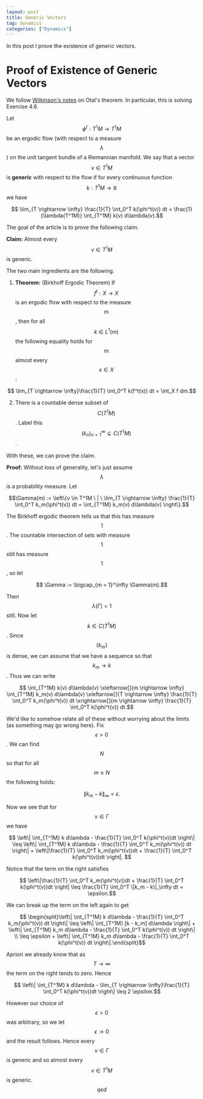 ```yaml
---
layout: post
title: Generic Vectors
tag: dynamics
categories: ["Dynamics"]
---
```


In this post I prove the existence of generic vectors.

# Proof of Existence of Generic Vectors

We follow [Wilkinson's notes](https://www.google.com/url?sa=t&rct=j&q=&esrc=s&source=web&cd=&cad=rja&uact=8&ved=2ahUKEwj96c-ytZn2AhWnlIkEHQTRAUoQFnoECAcQAQ&url=http%3A%2F%2Fwww.math.utah.edu%2Fpcmi12%2Flecture_notes%2Fwilkinson.pdf&usg=AOvVaw0p1Tvf5sm3rABquRWsYfR-) on Otal's theorem. In particular, this is solving Exercise 4.6.

Let $$\phi^t : T^1M \rightarrow T^1M$$ be an ergodic flow (with respect to a measure $$\lambda$$) on the unit tangent bundle of a Riemannian manifold. We say that a vector $$v \in T^1M$$ is **generic** with respect to the flow if for every continuous function $$k : T^1M \rightarrow \mathbb{R}$$ we have

$$ \lim_{T \rightarrow \infty} \frac{1}{T} \int_0^T k(\phi^t(v)) dt = \frac{1}{\lambda(T^1M)} \int_{T^1M} k(v) d\lambda(v).$$

The goal of the article is to prove the following claim.

**Claim:** Almost every $$v \in T^1M$$ is generic.

The two main ingredients are the following.

1) **Theorem:** (Birkhoff Ergodic Theorem) If $$f^t : X \rightarrow X$$ is an ergodic flow with respect to the measure $$m$$, then for all $$k \in L^1(m)$$ the following equality holds for $$m$$ almost every $$x \in X$$:

$$ \lim_{T \rightarrow \infty}\frac{1}{T} \int_0^T k(f^t(x)) dt = \int_X f dm.$$

2) There is a countable dense subset of $$C(T^1M)$$. Label this $$(k_n)_{n = 1}^\infty \subseteq C(T^1M)$$.

With these, we can prove the claim.

**Proof:** Without loss of generality, let's just assume $$\lambda$$ is a probability measure. Let

$$\Gamma(m) := \left\{v \in T^1M \ | \ \lim_{T \rightarrow \infty} \frac{1}{T} \int_0^T k_m(\phi^t(v)) dt = \int_{T^1M} k_m(v) d\lambda(v) \right\}.$$

The Birkhoff ergodic theorem tells us that this has measure $$1$$. The countable intersection of sets with measure $$1$$ still has measure $$1$$, so let

$$ \Gamma := \bigcap_{m = 1}^\infty \Gamma(m).$$

Then $$\lambda(\Gamma) = 1$$ still. Now let $$k \in C(T^1M)$$. Since $$\{k_m\}$$ is dense, we can assume that we have a sequence so that $$k_m \rightarrow k$$. Thus we can write

$$  \int_{T^1M} k(v) d\lambda(v) \xleftarrow[]{m \rightarrow \infty} \int_{T^1M} k_m(v) d\lambda(v) \xleftarrow[]{T \rightarrow \infty} \frac{1}{T} \int_0^T k_m(\phi^t(v)) dt \xrightarrow[]{m \rightarrow \infty} \frac{1}{T} \int_0^T k(\phi^t(v)) dt.$$

We'd like to somehow relate all of these without worrying about the limits (as something may go wrong here). Fix $$\epsilon > 0$$. We can find $$N$$ so that for all $$m \geq N$$ the following holds:

$$ \|k_m - k\|_\infty < \epsilon.$$

Now we see that for $$v \in \Gamma$$ we have

$$ \left\| \int_{T^1M} k d\lambda - \frac{1}{T} \int_0^T k(\phi^t(v))dt \right\| \leq \left\| \int_{T^1M} k d\lambda - \frac{1}{T} \int_0^T k_m(\phi^t(v)) dt \right\| + \left\|\frac{1}{T} \int_0^T k_m(\phi^t(v))dt + \frac{1}{T} \int_0^T k(\phi^t(v))dt \right|. $$

Notice that the term on the right satisfies

$$ \left\|\frac{1}{T} \int_0^T k_m(\phi^t(v))dt + \frac{1}{T} \int_0^T k(\phi^t(v))dt \right| \leq \frac{1}{T} \int_0^T \|k_m - k\|_\infty dt = \epsilon.$$

We can break up the term on the left again to get

$$ \begin{split}\left\| \int_{T^1M} k d\lambda - \frac{1}{T} \int_0^T k_m(\phi^t(v)) dt \right\| \leq \left\| \int_{T^1M} [k - k_m] d\lambda \right\| + \left\| \int_{T^1M} k_m d\lambda - \frac{1}{T} \int_0^T k(\phi^t(v)) dt \right\| \\ \leq \epsilon + \left\| \int_{T^1M} k_m d\lambda - \frac{1}{T} \int_0^T k(\phi^t(v)) dt \right\|.\end{split}$$

Apriori we already know that as $$T \rightarrow \infty$$ the term on the right tends to zero. Hence

$$ \left\| \int_{T^1M} k d\lambda - \lim_{T \rightarrow \infty}\frac{1}{T} \int_0^T k(\phi^t(v))dt \right\| \leq 2 \epsilon.$$

However our choice of $$\epsilon > 0$$ was arbitrary, so we let $$\epsilon \rightarrow 0$$ and the result follows. Hence every $$v \in \Gamma$$ is generic and so almost every $$v \in T^1M$$ is generic. $$qed$$
